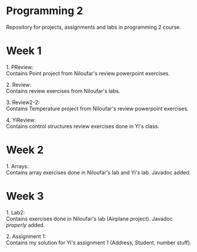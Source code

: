 # Programming 2

Repository for projects, assignments and labs in programming 2 course.

# Week 1

<p> 1. PReview: <br>
    Contains Point project from Niloufar's review powerpoint exercises. 
</p>

<p> 2. Review: <br>
    Contains review exercises from Niloufar's labs.
</p>

<p> 3. Review2-2: <br>
    Contains Temperature project from Niloufar's review powerpoint exercises. 
</p>

<p> 4. YiReview: <br>
    Contains control structures review exercises done in Yi's class.
</p>

# Week 2

<p> 1. Arrays: <br>
    Contains array exercises done in Niloufar's lab and Yi's lab. Javadoc added.
</p>

# Week 3

<p> 1. Lab2: <br>
    Contains exercises done in Niloufar's lab (Airplane project). Javadoc <i>properly</i> added.
</p>

<p> 2. Assignment 1: <br>
    Contains my solution for Yi's assignment 1 (Address, Student, number stuff).
</p>
